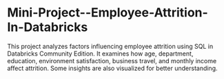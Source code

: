 # Mini-Project--Employee-Attrition-In-Databricks
This project analyzes factors influencing employee attrition using SQL in Databricks Community Edition. It examines how age, department, education, environment satisfaction, business travel, and monthly income affect attrition. Some insights are also visualized for better understanding.

